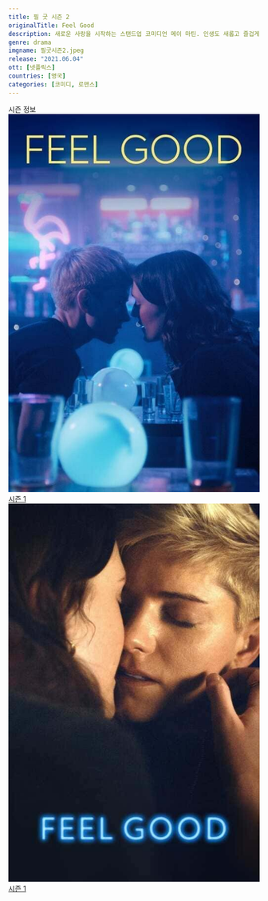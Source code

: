 ```yaml
---
title: 필 굿 시즌 2
originalTitle: Feel Good
description: 새로운 사랑을 시작하는 스탠드업 코미디언 메이 마틴. 인생도 새롭고 즐겁게 바뀔 줄 알았다. 하지만 여자친구 조지와의 관계는 복잡하고, 중독 치료는 지긋지긋하다.
genre: drama
imgname: 필굿시즌2.jpeg
release: "2021.06.04"
ott: [넷플릭스]
countries: [영국]
categories: [코미디, 로맨스]
---
```


<div class="title bold">시즌 정보</div>

<div class="season-list">
<div class="item">
<a href="https://lesflix.github.io/drama/필굿시즌1" >
<img src="/poster/필굿시즌1.jpeg" alt="필굿시즌1 포스터 ">
시즌 1</a>
</div>

<div class="item">
<a href="https://lesflix.github.io/drama/필굿시즌2" >
<img src="/poster/필굿시즌2.jpeg" alt="필굿시즌2 포스터 ">
시즌 1</a>
</div>
</div>
